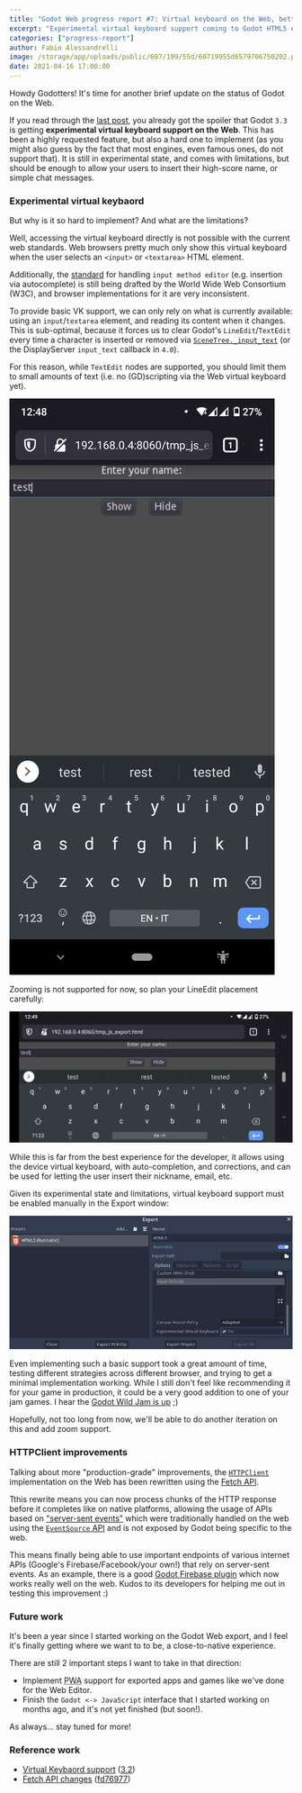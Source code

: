 ```yaml
---
title: "Godot Web progress report #7: Virtual keyboard on the Web, better HTTPClient"
excerpt: "Experimental virtual keyboard support coming to Godot HTML5 exports, along with improved support to many HTTP-based APIs."
categories: ["progress-report"]
author: Fabio Alessandrelli
image: /storage/app/uploads/public/607/199/55d/60719955d6579766750202.png
date: 2021-04-16 17:00:00
---
```


Howdy Godotters! It's time for another brief update on the status of Godot on the Web.

If you read through the [last post](https://godotengine.org/article/godot-web-progress-report-6), you already got the spoiler that Godot `3.3` is getting **experimental virtual keyboard support on the Web**. This has been a highly requested feature, but also a hard one to implement (as you might also guess by the fact that most engines, even famous ones, do not support that). It is still in experimental state, and comes with limitations, but should be enough to allow your users to insert their high-score name, or simple chat messages.

### Experimental virtual keybaord

But why is it so hard to implement? And what are the limitations?

Well, accessing the virtual keyboard directly is not possible with the current web standards. Web browsers pretty much only show this virtual keyboard when the user selects an `<input>` or `<textarea>` HTML element.

Additionally, the [standard](https://w3c.github.io/uievents/#interface-compositionevent) for handling `input method editor` (e.g. insertion via autocomplete) is still being drafted by the World Wide Web Consortium (W3C), and browser implementations for it are very inconsistent.

To provide basic VK support, we can only rely on what is currently available: using an `input`/`textarea` element, and reading its content when it changes. This is sub-optimal, because it forces us to clear Godot's `LineEdit`/`TextEdit` every time a character is inserted or removed via [`SceneTree._input_text`](https://docs.godotengine.org/en/stable/classes/class_mainloop.html#class-mainloop-method-input-text) (or the DisplayServer `input_text` callback in `4.0`).

For this reason, while `TextEdit` nodes are supported, you should limit them to small amounts of text (i.e. no (GD)scripting via the Web virtual keyboard yet).

![Experimental Virtual Keyboard - vertical](/storage/app/uploads/public/607/189/593/607189593f5f0909945700.png)

Zooming is not supported for now, so plan your LineEdit placement carefully:

![Experimental Virtual Keyboard - horizontal](/storage/app/uploads/public/607/18b/17d/60718b17dd7ec207537124.png)

While this is far from the best experience for the developer, it allows using the device virtual keyboard, with auto-completion, and corrections, and can be used for letting the user insert their nickname, email, etc.

Given its experimental state and limitations, virtual keyboard support must be enabled manually in the Export window:

![HTML5 Export Window](/storage/app/uploads/public/607/18d/382/60718d38288c7588365817.png)

Even implementing such a basic support took a great amount of time, testing different strategies across different browser, and trying to get a minimal implementation working. While I still don't feel like recommending it for your game in production, it could be a very good addition to one of your jam games. I hear the [Godot Wild Jam is up](https://godotwildjam.com/) ;)

Hopefully, not too long from now, we'll be able to do another iteration on this and add zoom support.

### HTTPClient improvements

Talking about more "production-grade" improvements, the [`HTTPClient`](https://docs.godotengine.org/en/stable/classes/class_httpclient.html) implementation on the Web has been rewritten using the [Fetch API](https://developer.mozilla.org/en-US/docs/Web/API/Fetch_API).

Tthis rewrite means you can now process chunks of the HTTP response before it completes like on native platforms, allowing the usage of APIs based on ["server-sent events"](https://developer.mozilla.org/en-US/docs/Web/API/Server-sent_events/Using_server-sent_events) which were traditionally handled on the web using the [`EventSource` API](https://developer.mozilla.org/en-US/docs/Web/API/EventSource) and is not exposed by Godot being specific to the web.

This means finally being able to use important endpoints of various internet APIs (Google's Firebase/Facebook/your own!) that rely on server-sent events. As an example, there is a good [Godot Firebase plugin](https://github.com/GodotNuts/GodotFirebase) which now works really well on the web. Kudos to its developers for helping me out in testing this improvement :)

### Future work

It's been a year since I started working on the Godot Web export, and I feel it's finally getting where we want to to be, a close-to-native experience.

There are still 2 important steps I want to take in that direction:

- Implement <abbr title="Progressive Web App">PWA</abbr> support for exported apps and games like we've done for the Web Editor.
- Finish the `Godot <-> JavaScript` interface that I started working on months ago, and it's not yet finished (but soon!).

As always... stay tuned for more!

### Reference work

- [Virtual Keybaord support](https://github.com/godotengine/godot/pull/46913) ([3.2](https://github.com/godotengine/godot/pull/46914))
- [Fetch API changes](https://github.com/godotengine/godot/pull/46728) ([fd76977](https://github.com/godotengine/godot/pull/46728/commits/fd7697718311338fa1d546ded4f8dc4a8a9ae8eb))